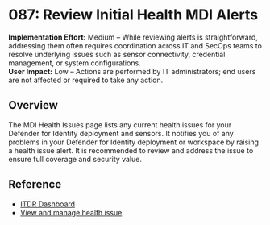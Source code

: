 # 087: Review Initial Health MDI Alerts
**Implementation Effort:** Medium – While reviewing alerts is straightforward, addressing them often requires coordination across IT and SecOps teams to resolve underlying issues such as sensor connectivity, credential management, or system configurations.  
**User Impact:** Low – Actions are performed by IT administrators; end users are not affected or required to take any action.  

## Overview
The MDI Health Issues page lists any current health issues for your Defender for Identity deployment and sensors. It notifies you of any problems in your Defender for Identity deployment or workspace by raising a health issue alert. It is recommended to review and address the issue to ensure full coverage and security value.

## Reference
* [ITDR Dashboard](https://learn.microsoft.com/en-us/defender-for-identity/dashboard#access-the-dashboard)  
* [View and manage health issue](https://learn.microsoft.com/en-us/defender-for-identity/health-alerts)  